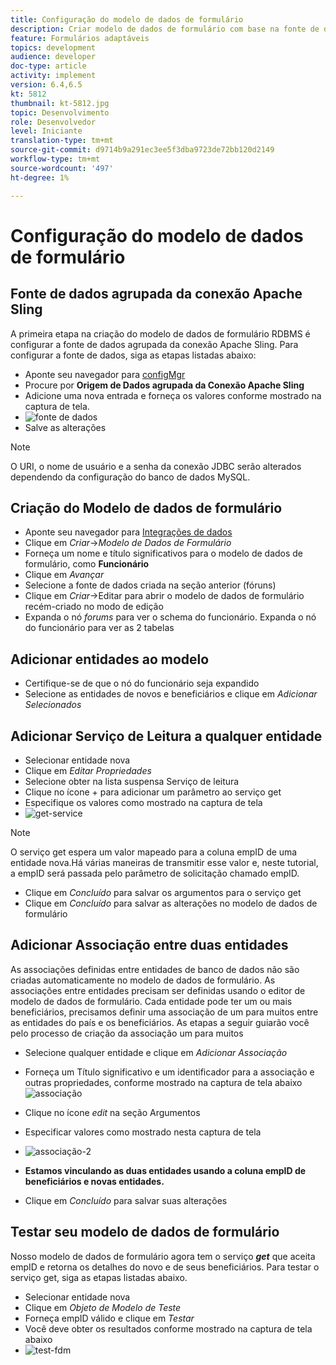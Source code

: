 ```yaml
---
title: Configuração do modelo de dados de formulário
description: Criar modelo de dados de formulário com base na fonte de dados RDBMS
feature: Formulários adaptáveis
topics: development
audience: developer
doc-type: article
activity: implement
version: 6.4,6.5
kt: 5812
thumbnail: kt-5812.jpg
topic: Desenvolvimento
role: Desenvolvedor
level: Iniciante
translation-type: tm+mt
source-git-commit: d9714b9a291ec3ee5f3dba9723de72bb120d2149
workflow-type: tm+mt
source-wordcount: '497'
ht-degree: 1%

---
```




# Configuração do modelo de dados de formulário

## Fonte de dados agrupada da conexão Apache Sling

A primeira etapa na criação do modelo de dados de formulário RDBMS é configurar a fonte de dados agrupada da conexão Apache Sling. Para configurar a fonte de dados, siga as etapas listadas abaixo:

* Aponte seu navegador para [configMgr](http://localhost:4502/system/console/configMgr)
* Procure por **Origem de Dados agrupada da Conexão Apache Sling**
* Adicione uma nova entrada e forneça os valores conforme mostrado na captura de tela.
* ![fonte de dados](assets/data-source.png)
* Salve as alterações

>[!NOTE]
>O URI, o nome de usuário e a senha da conexão JDBC serão alterados dependendo da configuração do banco de dados MySQL.


## Criação do Modelo de dados de formulário

* Aponte seu navegador para [Integrações de dados](http://localhost:4502/aem/forms.html/content/dam/formsanddocuments-fdm)
* Clique em _Criar_->_Modelo de Dados de Formulário_
* Forneça um nome e título significativos para o modelo de dados de formulário, como **Funcionário**
* Clique em _Avançar_
* Selecione a fonte de dados criada na seção anterior (fóruns)
* Clique em _Criar_->Editar para abrir o modelo de dados de formulário recém-criado no modo de edição
* Expanda o nó _forums_ para ver o schema do funcionário. Expanda o nó do funcionário para ver as 2 tabelas

## Adicionar entidades ao modelo

* Certifique-se de que o nó do funcionário seja expandido
* Selecione as entidades de novos e beneficiários e clique em _Adicionar Selecionados_

## Adicionar Serviço de Leitura a qualquer entidade

* Selecionar entidade nova
* Clique em _Editar Propriedades_
* Selecione obter na lista suspensa Serviço de leitura
* Clique no ícone + para adicionar um parâmetro ao serviço get
* Especifique os valores como mostrado na captura de tela
* ![get-service](assets/get-service.png)
>[!NOTE]
> O serviço get espera um valor mapeado para a coluna empID de uma entidade nova.Há várias maneiras de transmitir esse valor e, neste tutorial, a empID será passada pelo parâmetro de solicitação chamado empID.
* Clique em _Concluído_ para salvar os argumentos para o serviço get
* Clique em _Concluído_ para salvar as alterações no modelo de dados de formulário

## Adicionar Associação entre duas entidades

As associações definidas entre entidades de banco de dados não são criadas automaticamente no modelo de dados de formulário. As associações entre entidades precisam ser definidas usando o editor de modelo de dados de formulário. Cada entidade pode ter um ou mais beneficiários, precisamos definir uma associação de um para muitos entre as entidades do país e os beneficiários.
As etapas a seguir guiarão você pelo processo de criação da associação um para muitos

* Selecione qualquer entidade e clique em _Adicionar Associação_
* Forneça um Título significativo e um identificador para a associação e outras propriedades, conforme mostrado na captura de tela abaixo
   ![associação](assets/association-entities-1.png)

* Clique no ícone _edit_ na seção Argumentos

* Especificar valores como mostrado nesta captura de tela
* ![associação-2](assets/association-entities.png)
* **Estamos vinculando as duas entidades usando a coluna empID de beneficiários e novas entidades.**
* Clique em _Concluído_ para salvar suas alterações

## Testar seu modelo de dados de formulário

Nosso modelo de dados de formulário agora tem o serviço **_get_** que aceita empID e retorna os detalhes do novo e de seus beneficiários. Para testar o serviço get, siga as etapas listadas abaixo.

* Selecionar entidade nova
* Clique em _Objeto de Modelo de Teste_
* Forneça empID válido e clique em _Testar_
* Você deve obter os resultados conforme mostrado na captura de tela abaixo
* ![test-fdm](assets/test-form-data-model.png)
